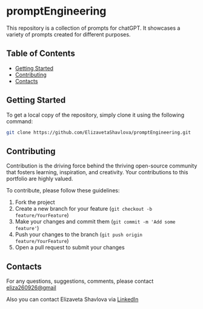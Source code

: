 # promptEngineering

This repository is a collection of prompts for chatGPT. It showcases a variety of prompts created for different purposes.

## Table of Contents

- [Getting Started](#getting-started)
- [Contributing](#contributing)
- [Contacts](#contact)

## Getting Started

To get a local copy of the repository, simply clone it using the following command:

```bash
git clone https://github.com/ElizavetaShavlova/promptEngineering.git
```

## Contributing

Contribution is the driving force behind the thriving open-source community that fosters learning, inspiration, and creativity. Your contributions to this portfolio are highly valued.

To contribute, please follow these guidelines:

1. Fork the project
2. Create a new branch for your feature (`git checkout -b feature/YourFeature`)
3. Make your changes and commit them (`git commit -m 'Add some feature'`)
4. Push your changes to the branch (`git push origin feature/YourFeature`)
5. Open a pull request to submit your changes

## Contacts

For any questions, suggestions, comments, please contact [eliza260926@gmail](mailto:eliza260926@gmail)

Also you can contact Elizaveta Shavlova via [LinkedIn](https://www.linkedin.com/in/elizaveta-shavlova/)
